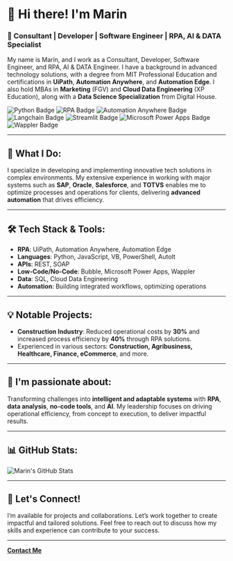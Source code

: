 # 👋 Hi there! I'm Marin

### 🚀 Consultant | Developer | Software Engineer | RPA, AI & DATA Specialist

My name is Marin, and I work as a Consultant, Developer, Software Engineer, and RPA, AI & DATA Engineer. I have a background in advanced technology solutions, with a degree from MIT Professional Education and certifications in **UiPath**, **Automation Anywhere**, and **Automation Edge**. I also hold MBAs in **Marketing** (FGV) and **Cloud Data Engineering** (XP Education), along with a **Data Science Specialization** from Digital House.

![Python Badge](https://img.shields.io/badge/Code-Python-blue)
![RPA Badge](https://img.shields.io/badge/RPA-UiPath-red)
![Automation Anywhere Badge](https://img.shields.io/badge/RPA-Automation_Anywhere-orange)
![Langchain Badge](https://img.shields.io/badge/AI-Langchain-green)
![Streamlit Badge](https://img.shields.io/badge/Web-Streamlit-red)
![Microsoft Power Apps Badge](https://img.shields.io/badge/Low_Code-Microsoft_Power_Apps-purple)
![Wappler Badge](https://img.shields.io/badge/Low_Code-Wappler-blueviolet)

---

## 💼 What I Do:
I specialize in developing and implementing innovative tech solutions in complex environments. My extensive experience in working with major systems such as **SAP**, **Oracle**, **Salesforce**, and **TOTVS** enables me to optimize processes and operations for clients, delivering **advanced automation** that drives efficiency.

---

## 🛠 Tech Stack & Tools:
- **RPA**: UiPath, Automation Anywhere, Automation Edge
- **Languages**: Python, JavaScript, VB, PowerShell, AutoIt
- **APIs**: REST, SOAP
- **Low-Code/No-Code**: Bubble, Microsoft Power Apps, Wappler
- **Data**: SQL, Cloud Data Engineering
- **Automation**: Building integrated workflows, optimizing operations

---

## 💡 Notable Projects:
- **Construction Industry**: Reduced operational costs by **30%** and increased process efficiency by **40%** through RPA solutions.
- Experienced in various sectors: **Construction, Agribusiness, Healthcare, Finance, eCommerce**, and more.

---

## 🌱 I'm passionate about:
Transforming challenges into **intelligent and adaptable systems** with **RPA**, **data analysis**, **no-code tools**, and **AI**. My leadership focuses on driving operational efficiency, from concept to execution, to deliver impactful results.

---

## 📊 GitHub Stats:
![Marin's GitHub Stats](https://github-readme-stats.vercel.app/api?username=mozartmarin&show_icons=true&theme=radical)

---

## 💬 Let's Connect!
I’m available for projects and collaborations. Let’s work together to create impactful and tailored solutions. Feel free to reach out to discuss how my skills and experience can contribute to your success.

---
**[Contact Me](mailto:marin.bebold@gmail.com)**

